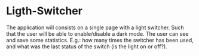 # Ligth-Switcher
The application will consists on a single page with a light switcher. Such that the user will be able to enable/disable a dark mode. The user can see and save some statistics. E.g.: how many times the switcher has been used, and what was the last status of the switch (is the light on or off?).
